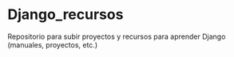 # Django_recursos
Repositorio para subir proyectos y recursos para aprender Django (manuales, proyectos, etc.)
